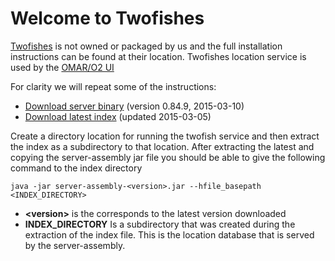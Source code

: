 # Welcome to Twofishes

[Twofishes](http://twofishes.net) is not owned or packaged by us and the full installation instructions can be found at their location.  Twofishes location service is used by the [OMAR/O2 UI](omar-app.md) 

For clarity we will repeat some of the instructions:

* [Download server binary](http://twofishes.net/binaries/server-assembly-0.84.9.jar) (version 0.84.9, 2015-03-10)
* [Download latest index](http://twofishes.net/indexes/revgeo/2015-03-05.zip) (updated 2015-03-05)

Create a directory location for running the twofish service and then extract the index as a subdirectory to that location.  After extracting the latest and copying the server-assembly jar file you should be able to give the following command to the index directory

```
java -jar server-assembly-<version>.jar --hfile_basepath <INDEX_DIRECTORY>
```

* **\<version>** is the corresponds to the latest version downloaded
* **INDEX_DIRECTORY** Is a subdirectory that was created during the extraction of the index file.  This is the location database that is served by the server-assembly.

